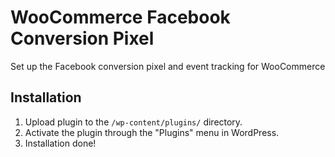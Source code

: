 # WooCommerce Facebook Conversion Pixel

Set up the Facebook conversion pixel and event tracking for WooCommerce

## Installation

1. Upload plugin to the `/wp-content/plugins/` directory.
2. Activate the plugin through the "Plugins" menu in WordPress.
3. Installation done!

